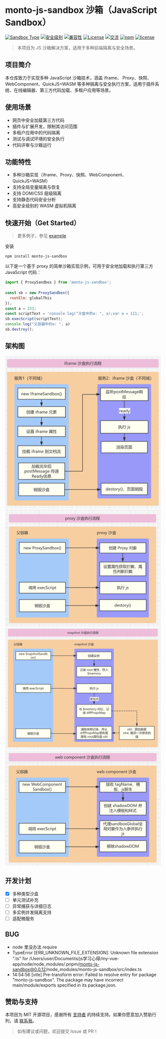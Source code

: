 # monto-js-sandbox 沙箱（JavaScript Sandbox）

[![Sandbox Type](https://img.shields.io/badge/Sandbox-多种实现-blueviolet)]()
[![安全级别](https://img.shields.io/badge/安全级别-高-green)]()
[![兼容性](https://img.shields.io/badge/兼容性-浏览器%2FNode.js-brightgreen)]()
[![License](https://img.shields.io/badge/License-MIT-green)]()
[![交流](https://img.shields.io/badge/社区-讨论-blue)]()
[![npm](https://img.shields.io/badge/npm-v9.8.1-blue)]()
[![license](https://img.shields.io/badge/license-MIT-green)]()

> 本项目为 JS 沙箱解决方案，适用于多种前端隔离与安全场景。

## 项目简介

本仓库致力于实现多种 JavaScript 沙箱技术，涵盖 iframe、 Proxy、快照、WebComponent、QuickJS+WASM 等多种隔离与安全执行方案，适用于插件系统、在线编辑器、第三方代码加载、多租户应用等场景。  

## 使用场景

- 网页中安全加载第三方代码
- 插件与扩展开发，限制其访问范围
- 多租户应用中的代码隔离
- 测试与调试环境的安全执行
- 代码评审与沙箱运行

## 功能特性

- 多种沙箱实现（iframe、Proxy、快照、WebComponent、QuickJS+WASM）
- 支持全局变量隔离与恢复
- 支持 DOM/CSS 层级隔离
- 支持静态代码安全分析
- 高安全级别的 WASM 虚拟机隔离

## 快速开始（Get Started）

> 更多例子，参见 [example](https://github.com/duheng1992/monto-js-sandbox/tree/master/example)

安装

```
npm install monto-js-sandbox
```      

以下是一个基于 proxy 的简单沙箱实现示例，可用于安全地加载和执行第三方 JavaScript 代码：

```js
import { ProxySandbox } from 'monto-js-sandbox';

const sb = new ProxySandbox({
  rootElm: globalThis
});
const a = 333;
const scriptText = 'console.log("沙盒中的a: ", a);var a = 111;';
sb.execScript(scriptText);
console.log("父容器中的a: ", a)
sb.destroy();
```

## 架构图

![iframe](/images/iframe.jpg)
![proxy](/images/proxy.jpg)
![proxy](/images/snapshot.jpg)
![proxy](/images/webcomponent.jpg)

## 开发计划

- [x] 多种类型沙盒
- [ ] 单元测试补充
- [ ] 异常捕获与详细日志
- [ ] 多实例并发隔离支持
- [ ] 适配微服务

## BUG

- node 里没办法 require
- TypeError [ERR_UNKNOWN_FILE_EXTENSION]: Unknown file extension ".ts" for /Users/user/Documents/js学习心得/my-vue-app/node/node_modules/.pnpm/monto-js-sandbox@0.0.12/node_modules/monto-js-sandbox/src/index.ts
- 14:54:56 [vite] Pre-transform error: Failed to resolve entry for package "monto-js-sandbox". The package may have incorrect main/module/exports specified in its package.json.

## 赞助与支持

本项目为 MIT 开源项目，感谢所有 [支持者](#) 的持续支持。如果你愿意加入赞助行列，请 [联系我](https://juejin.cn/user/2911933190649815)。

> 如有建议或问题，欢迎提交 Issue 或 PR！

